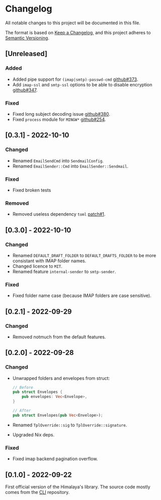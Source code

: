 # Changelog

All notable changes to this project will be documented in this file.

The format is based on [Keep a Changelog](https://keepachangelog.com/en/1.0.0/),
and this project adheres to [Semantic Versioning](https://semver.org/spec/v2.0.0.html).

## [Unreleased]

### Added

* Added pipe support for `(imap|smtp)-passwd-cmd` [github#373].
* Add `imap-ssl` and `smtp-ssl` options to be able to disable
  encryption [github#347].

### Fixed

* Fixed long subject decoding issue [github#380].
* Fixed `process` module for `MINGW*` [github#254].

## [0.3.1] - 2022-10-10

### Changed

* Renamed `EmailSendCmd` into `SendmailConfig`.
* Renamed `EmailSender::Cmd` into `EmailSender::Sendmail`.

### Fixed

* Fixed broken tests

### Removed

* Removed useless dependency `toml` [patch#1].
  
## [0.3.0] - 2022-10-10

### Changed

* Renamed `DEFAULT_DRAFT_FOLDER` to `DEFAULT_DRAFTS_FOLDER` to be more
  consistant with IMAP folder names.
* Changed licence to `MIT`.
* Renamed feature `internal-sender` to `smtp-sender`.
  
### Fixed

* Fixed folder name case (because IMAP folders are case sensitive).

## [0.2.1] - 2022-09-29

### Changed

* Removed notmuch from the default features.

## [0.2.0] - 2022-09-28

### Changed

* Unwrapped folders and envelopes from struct:

  ```rust
  // Before
  pub struct Envelopes {
	  pub envelopes: Vec<Envelope>,
  }
  
  // After
  pub struct Envelopes(pub Vec<Envelope>);
  ```

* Renamed `TplOverride::sig` to `TplOverride::signature`.
* Upgraded Nix deps.

### Fixed

* Fixed imap backend pagination overflow.

## [0.1.0] - 2022-09-22

First official version of the Himalaya's library. The source code
mostly comes from the [CLI](https://github.com/soywod/himalaya)
repository.

[patch#1]: https://lists.sr.ht/~soywod/himalaya-lib/%3C20220929084520.98165-1-me%40paulrouget.com%3E

[github#254]: https://github.com/soywod/himalaya/issues/254
[github#347]: https://github.com/soywod/himalaya/issues/347
[github#373]: https://github.com/soywod/himalaya/issues/373
[github#380]: https://github.com/soywod/himalaya/issues/380
